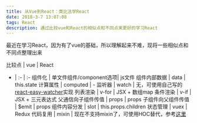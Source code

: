 ```yaml
---
title: 从Vue到React：类比法学React
date: 2018-3-7 13:07:08
tags: React
description: 通过比较vue和React的相似点和不同点来更好的学习React
---
```


最近在学习React，因为有了vue的基础，所以理解起来不难，现将一些相似点和不同点整理出来

比较点 | vue | React 
- | :- | :- 
组件化 | 单文件组件/component选项| js文件
组件内部数据 | data | this.state 
计算属性 | computed | - 
监听器 | watch | 无，可使用自己写的[react-easy-watcher](https://www.npmjs.com/package/react-easy-watcher)实现 
列表渲染 | v-for |  JSX + 数组map
条件渲染 | v-if | JSX + 三元表达式 
父通信向子组件传值 | props | props 
子组件向父组件传值 | $emit |  props
组件内容分发 | slot | this.props.children 
状态管理 | vuex | Redux
代码复用 | mixin | 现在不支持mixin了，可使用HOC替代，参考[这里](https://github.com/MrErHu/blog/issues/4) 

